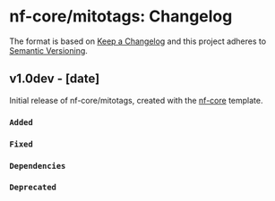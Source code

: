 # nf-core/mitotags: Changelog

The format is based on [Keep a Changelog](https://keepachangelog.com/en/1.0.0/)
and this project adheres to [Semantic Versioning](https://semver.org/spec/v2.0.0.html).

## v1.0dev - [date]

Initial release of nf-core/mitotags, created with the [nf-core](https://nf-co.re/) template.

### `Added`

### `Fixed`

### `Dependencies`

### `Deprecated`
